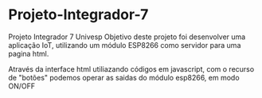 # Projeto-Integrador-7
Projeto Integrador 7 Univesp
Objetivo deste projeto foi desenvolver
uma aplicação IoT, utilizando um módulo
ESP8266 como servidor para uma pagina html.

Através da interface html utiliazando códigos em javascript, 
com o recurso de "botões" podemos operar as saidas do módulo esp8266, em modo ON/OFF
